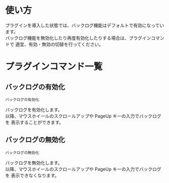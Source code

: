 使い方
======

プラグインを導入した状態では、バックログ機能はデフォルトで有効になっています。  
バックログ機能を無効化したり再度有効化したりする場合は、プラグインコマンドで
適宜、有効・無効の切替を行ってください。


プラグインコマンド一覧
======================

バックログの有効化
------------------

    バックログの有効化

バックログを有効化します。  
以降、マウスホイールのスクロールアップや PageUp キーの入力でバックログを
表示することができます。


バックログの無効化
------------------

    バックログの無効化

バックログを無効化します。  
以降、マウスホイールのスクロールアップや PageUp キーの入力でバックログを
表示できなくなります。
